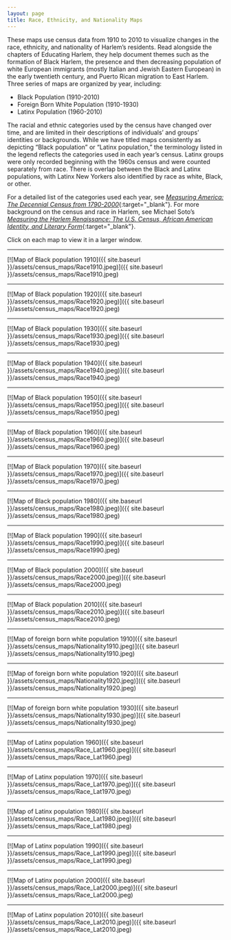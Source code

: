 ```yaml
---
layout: page
title: Race, Ethnicity, and Nationality Maps
---
```


These maps use census data from 1910 to 2010 to visualize changes in the race, ethnicity, and nationality of Harlem’s residents. Read alongside the chapters of Educating Harlem, they help document themes such as the formation of Black Harlem, the presence and then decreasing population of white European immigrants (mostly Italian and Jewish Eastern European) in the early twentieth century, and Puerto Rican migration to East Harlem.
Three series of maps are organized by year, including:
- Black Population (1910-2010)
- Foreign Born White Population (1910-1930)
- Latinx Population (1960-2010)

The racial and ethnic categories used by the census have changed over time, and are limited in their descriptions of individuals’ and groups’ identities or backgrounds. While we have titled maps consistently as depicting “Black population” or “Latinx population,” the terminology listed in the legend reflects the categories used in each year’s census. Latinx groups were only recorded beginning with the 1960s census and were counted separately from race. There is overlap between the Black and Latinx populations, with Latinx New Yorkers also identified by race as white, Black, or other.

For a detailed list of the categories used each year, see [*Measuring America: The Decennial Census from 1790-2000*](https://www2.census.gov/library/publications/2002/dec/pol_02-ma.pdf){:target="_blank"}. For more background on the census and race in Harlem, see Michael Soto’s [*Measuring the Harlem Renaissance: The U.S. Census, African American Identity, and Literary Form*](https://www.trinity.edu/sites/measuring-harlem-renaissance){:target="_blank"}.

Click on each map to view it in a larger window.

<hr>
[![Map of Black population 1910]({{ site.baseurl }}/assets/census_maps/Race1910.jpeg)]({{ site.baseurl }}/assets/census_maps/Race1910.jpeg)
<hr>
[![Map of Black population 1920]({{ site.baseurl }}/assets/census_maps/Race1920.jpeg)]({{ site.baseurl }}/assets/census_maps/Race1920.jpeg)
<hr>
[![Map of Black population 1930]({{ site.baseurl }}/assets/census_maps/Race1930.jpeg)]({{ site.baseurl }}/assets/census_maps/Race1930.jpeg)
<hr>
[![Map of Black population 1940]({{ site.baseurl }}/assets/census_maps/Race1940.jpeg)]({{ site.baseurl }}/assets/census_maps/Race1940.jpeg)
<hr>
[![Map of Black population 1950]({{ site.baseurl }}/assets/census_maps/Race1950.jpeg)]({{ site.baseurl }}/assets/census_maps/Race1950.jpeg)
<hr>
[![Map of Black population 1960]({{ site.baseurl }}/assets/census_maps/Race1960.jpeg)]({{ site.baseurl }}/assets/census_maps/Race1960.jpeg)
<hr>
[![Map of Black population 1970]({{ site.baseurl }}/assets/census_maps/Race1970.jpeg)]({{ site.baseurl }}/assets/census_maps/Race1970.jpeg)
<hr>
[![Map of Black population 1980]({{ site.baseurl }}/assets/census_maps/Race1980.jpeg)]({{ site.baseurl }}/assets/census_maps/Race1980.jpeg)
<hr>
[![Map of Black population 1990]({{ site.baseurl }}/assets/census_maps/Race1990.jpeg)]({{ site.baseurl }}/assets/census_maps/Race1990.jpeg)
<hr>
[![Map of Black population 2000]({{ site.baseurl }}/assets/census_maps/Race2000.jpeg)]({{ site.baseurl }}/assets/census_maps/Race2000.jpeg)
<hr>
[![Map of Black population 2010]({{ site.baseurl }}/assets/census_maps/Race2010.jpeg)]({{ site.baseurl }}/assets/census_maps/Race2010.jpeg)
<hr>
[![Map of foreign born white population 1910]({{ site.baseurl }}/assets/census_maps/Nationality1910.jpeg)]({{ site.baseurl }}/assets/census_maps/Nationality1910.jpeg)
<hr>
[![Map of foreign born white population 1920]({{ site.baseurl }}/assets/census_maps/Nationality1920.jpeg)]({{ site.baseurl }}/assets/census_maps/Nationality1920.jpeg)
<hr>
[![Map of foreign born white population 1930]({{ site.baseurl }}/assets/census_maps/Nationality1930.jpeg)]({{ site.baseurl }}/assets/census_maps/Nationality1930.jpeg)
<hr>
[![Map of Latinx population 1960]({{ site.baseurl }}/assets/census_maps/Race_Lat1960.jpeg)]({{ site.baseurl }}/assets/census_maps/Race_Lat1960.jpeg)
<hr>
[![Map of Latinx population 1970]({{ site.baseurl }}/assets/census_maps/Race_Lat1970.jpeg)]({{ site.baseurl }}/assets/census_maps/Race_Lat1970.jpeg)
<hr>
[![Map of Latinx population 1980]({{ site.baseurl }}/assets/census_maps/Race_Lat1980.jpeg)]({{ site.baseurl }}/assets/census_maps/Race_Lat1980.jpeg)
<hr>
[![Map of Latinx population 1990]({{ site.baseurl }}/assets/census_maps/Race_Lat1990.jpeg)]({{ site.baseurl }}/assets/census_maps/Race_Lat1990.jpeg)
<hr>
[![Map of Latinx population 2000]({{ site.baseurl }}/assets/census_maps/Race_Lat2000.jpeg)]({{ site.baseurl }}/assets/census_maps/Race_Lat2000.jpeg)
<hr>
[![Map of Latinx population 2010]({{ site.baseurl }}/assets/census_maps/Race_Lat2010.jpeg)]({{ site.baseurl }}/assets/census_maps/Race_Lat2010.jpeg)
